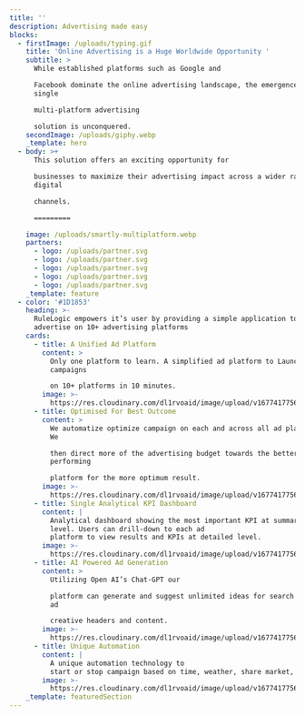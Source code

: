 ```yaml
---
title: ''
description: Advertising made easy
blocks:
  - firstImage: /uploads/typing.gif
    title: 'Online Advertising is a Huge Worldwide Opportunity '
    subtitle: >
      While established platforms such as Google and

      Facebook dominate the online advertising landscape, the emergence of
      single

      multi-platform advertising

      solution is unconquered.
    secondImage: /uploads/giphy.webp
    _template: hero
  - body: >+
      This solution offers an exciting opportunity for

      businesses to maximize their advertising impact across a wider range of
      digital

      channels.

      =========

    image: /uploads/smartly-multiplatform.webp
    partners:
      - logo: /uploads/partner.svg
      - logo: /uploads/partner.svg
      - logo: /uploads/partner.svg
      - logo: /uploads/partner.svg
      - logo: /uploads/partner.svg
    _template: feature
  - color: '#1D1853'
    heading: >-
      RuleLogic empowers it’s user by providing a simple application to
      advertise on 10+ advertising platforms
    cards:
      - title: A Unified Ad Platform
        content: >
          Only one platform to learn. A simplified ad platform to Launch
          campaigns

          on 10+ platforms in 10 minutes.
        image: >-
          https://res.cloudinary.com/dl1rvoaid/image/upload/v1677417756/te_on7f0w.webp
      - title: Optimised For Best Outcome
        content: >
          We automatize optimize campaign on each and across all ad platforms.
          We

          then direct more of the advertising budget towards the better
          performing

          platform for the more optimum result.
        image: >-
          https://res.cloudinary.com/dl1rvoaid/image/upload/v1677417756/te_on7f0w.webp
      - title: Single Analytical KPI Dashboard
        content: |
          Analytical dashboard showing the most important KPI at summary
          level. Users can drill-down to each ad
          platform to view results and KPIs at detailed level.
        image: >-
          https://res.cloudinary.com/dl1rvoaid/image/upload/v1677417756/te_on7f0w.webp
      - title: AI Powered Ad Generation
        content: >
          Utilizing Open AI’s Chat-GPT our

          platform can generate and suggest unlimited ideas for search and text
          ad

          creative headers and content.
        image: >-
          https://res.cloudinary.com/dl1rvoaid/image/upload/v1677417756/te_on7f0w.webp
      - title: Unique Automation
        content: |
          A unique automation technology to
          start or stop campaign based on time, weather, share market, news.
        image: >-
          https://res.cloudinary.com/dl1rvoaid/image/upload/v1677417756/te_on7f0w.webp
    _template: featuredSection
---
```


